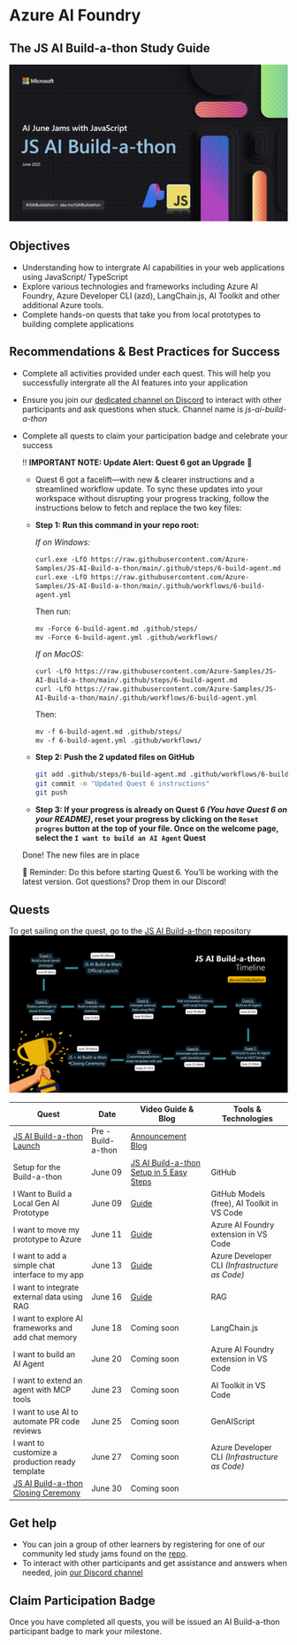 # Azure AI Foundry

## The JS AI Build-a-thon Study Guide

![banner](/jsai-buildathon-assets/build-a-thon-banner.png)

## Objectives 

- Understanding how to intergrate AI capabilities in your web applications using JavaScript/ TypeScript
- Explore various technologies and frameworks including Azure AI Foundry, Azure Developer CLI (azd), LangChain.js, AI Toolkit and other additional Azure tools.
- Complete hands-on quests that take you from local prototypes to building complete applications

## Recommendations & Best Practices for Success

- Complete all activities provided under each quest. This will help you successfully intergrate all the AI features into your application
- Ensure you join our [dedicated channel on Discord](https://aka.ms/JSAIonDiscord) to interact with other participants and ask questions when stuck. Channel name is _js-ai-build-a-thon_
- Complete all quests to claim your participation badge and celebrate your success

    ‼️ **IMPORTANT NOTE: Update Alert: Quest 6 got an Upgrade** 🎁
    - Quest 6 got a facelift—with new & clearer instructions and a streamlined workflow update.  To sync these updates into your workspace without disrupting your progress tracking, follow the instructions below to fetch and replace the two key files:
    
    - **Step 1: Run this command in your repo root:**

        _If on Windows:_
        ```shell
        curl.exe -LfO https://raw.githubusercontent.com/Azure-Samples/JS-AI-Build-a-thon/main/.github/steps/6-build-agent.md
        curl.exe -LfO https://raw.githubusercontent.com/Azure-Samples/JS-AI-Build-a-thon/main/.github/workflows/6-build-agent.yml
        ```

        Then run:
        ```shell
        mv -Force 6-build-agent.md .github/steps/
        mv -Force 6-build-agent.yml .github/workflows/
        ```

        _If on MacOS:_
        ```shell
        curl -LfO https://raw.githubusercontent.com/Azure-Samples/JS-AI-Build-a-thon/main/.github/steps/6-build-agent.md
        curl -LfO https://raw.githubusercontent.com/Azure-Samples/JS-AI-Build-a-thon/main/.github/workflows/6-build-agent.yml
        ```
        Then:
        ```shell
        mv -f 6-build-agent.md .github/steps/
        mv -f 6-build-agent.yml .github/workflows/
        ```

    - **Step 2: Push the 2 updated files on GitHub**

        ```bash
        git add .github/steps/6-build-agent.md .github/workflows/6-build-agent.yml
        git commit -m "Updated Quest 6 instructions"
        git push
        ```
    - **Step 3: If your progress is already on Quest 6 _(You have Quest 6 on your README)_, reset your progress by clicking on the `Reset progres` button at the top of your file. Once on the welcome page, select the `I want to build an AI Agent` Quest**

    Done! The new files are in place
        
    📌 Reminder: Do this before starting Quest 6. You’ll be working with the latest version. Got questions? Drop them in our Discord! 


## Quests

To get sailing on the quest, go to the [JS AI Build-a-thon](http://aka.ms/JSAIBuildathon) repository
![timeline](/jsai-buildathon-assets/jsaibuildathon-timeline.png)

|**Quest**|**Date**|**Video Guide & Blog**|**Tools & Technologies**|
|----|----|----|----|
|[JS AI Build-a-thon Launch](https://developer.microsoft.com/en-us/reactor/events/25957/) |Pre - Build-a-thon|[Announcement Blog](https://techcommunity.microsoft.com/blog/AzureDevCommunityBlog/%F0%9F%9A%A8introducing-the-js-ai-build-a-thon-%F0%9F%9A%A8/4420474)||
|Setup for the Build-a-thon |June 09 |[JS AI Build-a-thon Setup in 5 Easy Steps](https://techcommunity.microsoft.com/blog/azuredevcommunityblog/js-ai-build-a-thon-setup-in-5-easy-steps/4421787)|GitHub|
|I Want to Build a Local Gen AI Prototype |June 09 |[Guide](https://aka.ms/JSAIBuildathonQuest1)|GitHub Models (free), AI Toolkit in VS Code|
|I want to move my prototype to Azure |June 11 |[Guide](https://aka.ms/JSAIBuildathonQuest2)|Azure AI Foundry extension in VS Code|
|I want to add a simple chat interface to my app |June 13 |[Guide](https://aka.ms/JSAIBuildathonQuest3)|Azure Developer CLI _(Infrastructure as Code)_|
|I want to integrate external data using RAG |June 16 |[Guide](https://aka.ms/JSAIBuildathonQuest4)|RAG|
|I want to explore AI frameworks and add chat memory |June 18 |Coming soon|LangChain.js|
|I want to build an AI Agent |June 20 |Coming soon|Azure AI Foundry extension in VS Code|
|I want to extend an agent with MCP tools |June 23 |Coming soon|AI Toolkit in VS Code|
|I want to use AI to automate PR code reviews |June 25 |Coming soon|GenAIScript|
|I want to customize a production ready template |June 27 |Coming soon|Azure Developer CLI _(Infrastructure as Code)_|
|[JS AI Build-a-thon Closing Ceremony](https://developer.microsoft.com/en-us/reactor/events/25958/) |June 30|Coming soon||

## Get help
- You can join a group of other learners by registering for one of our community led study jams found on the [repo](https://github.com/Azure-Samples/JS-AI-Build-a-thon?tab=readme-ov-file#-get-help).
- To interact with other participants and get assistance and answers when needed, join [our Discord channel](https://aka.ms/JSAIonDiscord)

## Claim Participation Badge
Once you have completed all quests, you will be issued an AI Build-a-thon participant badge to mark your milestone. 
